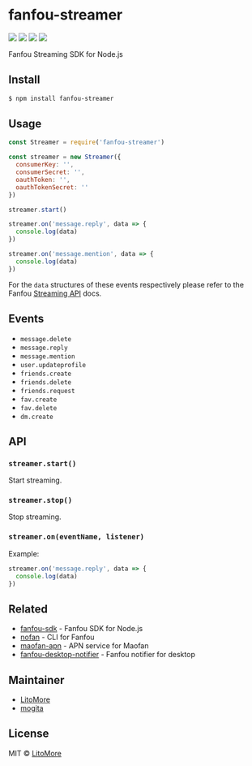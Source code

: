 # fanfou-streamer

[![](https://img.shields.io/travis/LitoMore/fanfou-streamer/master.svg)](https://travis-ci.org/LitoMore/fanfou-streamer)
[![](https://img.shields.io/npm/v/fanfou-streamer.svg)](https://www.npmjs.com/package/fanfou-streamer)
[![](https://img.shields.io/npm/l/fanfou-streamer.svg)](https://github.com/LitoMore/fanfou-streamer/blob/master/LICENSE)
[![](https://img.shields.io/badge/code_style-standard-brightgreen.svg)](https://standardjs.com)

Fanfou Streaming SDK for Node.js

## Install

```bash
$ npm install fanfou-streamer
```

## Usage

```javascript
const Streamer = require('fanfou-streamer')

const streamer = new Streamer({
  consumerKey: '',
  consumerSecret: '',
  oauthToken: '',
  oauthTokenSecret: ''
})

streamer.start()

streamer.on('message.reply', data => {
  console.log(data)
})

streamer.on('message.mention', data => {
  console.log(data)
})
```

For the `data` structures of these events respectively please refer to the Fanfou [Streaming API](http://wiki.fanfou.com/Streaming-API) docs.

## Events

- `message.delete`
- `message.reply`
- `message.mention`
- `user.updateprofile`
- `friends.create`
- `friends.delete`
- `friends.request`
- `fav.create`
- `fav.delete`
- `dm.create`

## API

### `streamer.start()`

Start streaming.

### `streamer.stop()`

Stop streaming.

### `streamer.on(eventName, listener)`

Example:

```javascript
streamer.on('message.reply', data => {
  console.log(data)
})
```

## Related

- [fanfou-sdk](https://github.com/LitoMore/fanfou-sdk-node) - Fanfou SDK for Node.js
- [nofan](https://github.com/LitoMore/nofan) - CLI for Fanfou
- [maofan-apn](https://github.com/LitoMore/maofan-apn) - APN service for Maofan
- [fanfou-desktop-notifier](https://github.com/LitoMore/fanfou-desktop-notifier) - Fanfou notifier for desktop

## Maintainer

- [LitoMore](https://github.com/LitoMore)
- [mogita](https://github.com/mogita)

## License

MIT © [LitoMore](https://github.com/LitoMore)
